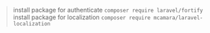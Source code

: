 > install package for authenticate
`composer require laravel/fortify`
> install package for localization
`composer require mcamara/laravel-localization`